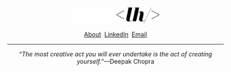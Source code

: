 <p align="center">
  <img src="/public/logo-fff.svg#gh-dark-mode-only" width="100" />
  <img src="/public/logo-000.svg#gh-light-mode-only" width="100" />
</p>

<p align="center">
  <a href="https://www.larryhuynh.dev" target="_blank">About</a>&nbsp;
  <a href="https://www.linkedin.com/in/larryhuynhdev" target="_blank">LinkedIn</a>&nbsp;
  <a href="mailto:larryhuynh+work@protonmail.com" target="_blank">Email</a>
</p>

---

<!--Quote-->
<p align='center'><em>&ldquo;The most creative act you will ever undertake is the act of creating yourself.&rdquo;</em>&mdash;Deepak Chopra</p>
<!--/Quote-->
